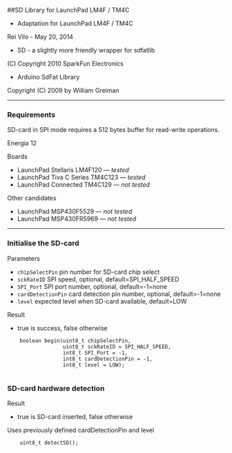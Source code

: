 ##SD Library for LaunchPad LM4F / TM4C


* Adaptation for LaunchPad LM4F / TM4C

Rei Vilo - May 20, 2014

* SD - a slightly more friendly wrapper for sdfatlib

(C) Copyright 2010 SparkFun Electronics

* Arduino SdFat Library

Copyright (C) 2009 by William Greiman

----

### Requirements

SD-card in SPI mode requires a 512 bytes buffer for read-write operations. 

Energia 12 

Boards

* LaunchPad Stellaris LM4F120 — *tested*
* LaunchPad Tiva C Series TM4C123 — *tested*
* LaunchPad Connected TM4C129 — *not tested*

Other candidates

* LaunchPad MSP430F5529 — *not tested*
* LaunchPad MSP430FR5969 — *not tested*

----

### Initialise the SD-card

Parameters

* `chipSelectPin` pin number for SD-card chip select
* `sckRateID` SPI speed, optional, default=SPI_HALF_SPEED
* `SPI_Port` SPI port number, optional, default=-1=none
* `cardDetectionPin` card detection pin number, optional, default=-1=none
* `level` expected level when SD-card available, default=LOW

Result

* true is success, false otherwise

```
    boolean begin(uint8_t chipSelectPin,
                  uint8_t sckRateID = SPI_HALF_SPEED,
                  int8_t SPI_Port = -1,
                  int8_t cardDetectionPin = -1,
                  int8_t level = LOW);
    
```

### SD-card hardware detection

Result

* true is SD-card inserted, false otherwise

Uses previously defined cardDetectionPin and level

```
    uint8_t detectSD();
```